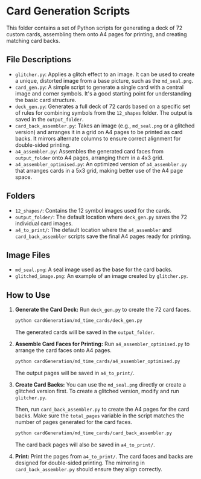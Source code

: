 # Card Generation Scripts

This folder contains a set of Python scripts for generating a deck of 72 custom cards, assembling them onto A4 pages for printing, and creating matching card backs.

## File Descriptions

- `glitcher.py`: Applies a glitch effect to an image. It can be used to create a unique, distorted image from a base picture, such as the `md_seal.png`.
- `card_gen.py`: A simple script to generate a single card with a central image and corner symbols. It's a good starting point for understanding the basic card structure.
- `deck_gen.py`: Generates a full deck of 72 cards based on a specific set of rules for combining symbols from the `12_shapes` folder. The output is saved in the `output_folder`.
- `card_back_assembler.py`: Takes an image (e.g., `md_seal.png` or a glitched version) and arranges it in a grid on A4 pages to be printed as card backs. It mirrors alternate columns to ensure correct alignment for double-sided printing.
- `a4_assembler.py`: Assembles the generated card faces from `output_folder` onto A4 pages, arranging them in a 4x3 grid.
- `a4_assembler_optimised.py`: An optimized version of `a4_assembler.py` that arranges cards in a 5x3 grid, making better use of the A4 page space.

## Folders

- `12_shapes/`: Contains the 12 symbol images used for the cards.
- `output_folder/`: The default location where `deck_gen.py` saves the 72 individual card images.
- `a4_to_print/`: The default location where the `a4_assembler` and `card_back_assembler` scripts save the final A4 pages ready for printing.

## Image Files

- `md_seal.png`: A seal image used as the base for the card backs.
- `glitched_image.png`: An example of an image created by `glitcher.py`.

## How to Use

1.  **Generate the Card Deck:**
    Run `deck_gen.py` to create the 72 card faces.
    ```bash
    python cardGeneration/md_time_cards/deck_gen.py
    ```
    The generated cards will be saved in the `output_folder`.

2.  **Assemble Card Faces for Printing:**
    Run `a4_assembler_optimised.py` to arrange the card faces onto A4 pages.
    ```bash
    python cardGeneration/md_time_cards/a4_assembler_optimised.py
    ```
    The output pages will be saved in `a4_to_print/`.

3.  **Create Card Backs:**
    You can use the `md_seal.png` directly or create a glitched version first.
    To create a glitched version, modify and run `glitcher.py`.

    Then, run `card_back_assembler.py` to create the A4 pages for the card backs. Make sure the `total_pages` variable in the script matches the number of pages generated for the card faces.
    ```bash
    python cardGeneration/md_time_cards/card_back_assembler.py
    ```
    The card back pages will also be saved in `a4_to_print/`.

4.  **Print:**
    Print the pages from `a4_to_print/`. The card faces and backs are designed for double-sided printing. The mirroring in `card_back_assembler.py` should ensure they align correctly. 